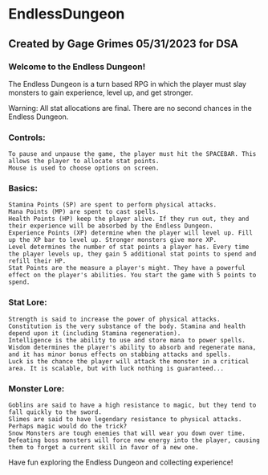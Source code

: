 # EndlessDungeon

## Created by Gage Grimes 05/31/2023 for DSA

### Welcome to the Endless Dungeon!

The Endless Dungeon is a turn based RPG in which the player must slay monsters to gain experience, level up, and get stronger.

Warning: All stat allocations are final. There are no second chances in the Endless Dungeon.

### Controls:
	To pause and unpause the game, the player must hit the SPACEBAR. This allows the player to allocate stat points.
	Mouse is used to choose options on screen.
	
### Basics:
	Stamina Points (SP) are spent to perform physical attacks. 
	Mana Points (MP) are spent to cast spells.
	Health Points (HP) keep the player alive. If they run out, they and their experience will be absorbed by the Endless Dungeon.
	Experience Points (XP) determine when the player will level up. Fill up the XP bar to level up. Stronger monsters give more XP.
	Level determines the number of stat points a player has. Every time the player levels up, they gain 5 additional stat points to spend and refill their HP.
	Stat Points are the measure a player's might. They have a powerful effect on the player's abilities. You start the game with 5 points to spend.
	
### Stat Lore:
	Strength is said to increase the power of physical attacks.
	Constitution is the very substance of the body. Stamina and health depend upon it (including Stamina regeneration).
	Intelligence is the ability to use and store mana to power spells.
	Wisdom determines the player's ability to absorb and regenerate mana, and it has minor bonus effects on stabbing attacks and spells.
	Luck is the chance the player will attack the monster in a critical area. It is scalable, but with luck nothing is guaranteed...
	
### Monster Lore:
	Goblins are said to have a high resistance to magic, but they tend to fall quickly to the sword.
	Slimes are said to have legendary resistance to physical attacks. Perhaps magic would do the trick?
	Snow Monsters are tough enemies that will wear you down over time.
	Defeating boss monsters will force new energy into the player, causing them to forget a current skill in favor of a new one.
	
Have fun exploring the Endless Dungeon and collecting experience!
